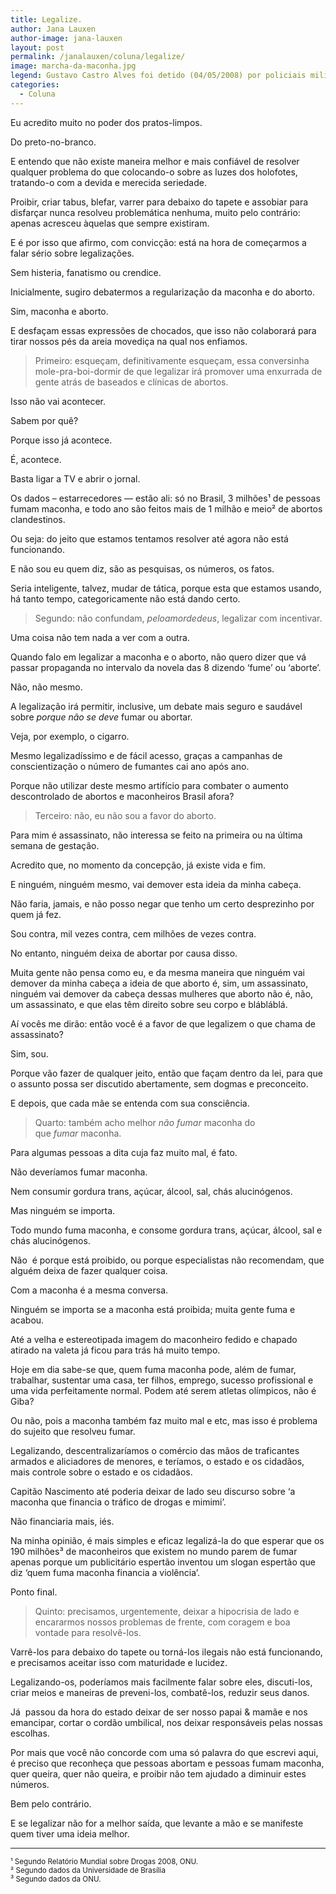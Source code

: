 ```yaml
---
title: Legalize.
author: Jana Lauxen
author-image: jana-lauxen
layout: post
permalink: /janalauxen/coluna/legalize/
image: marcha-da-maconha.jpg
legend: Gustavo Castro Alves foi detido (04/05/2008) por policiais militares na Praia do Arpoador (RJ) por apologia as drogas durante a Marcha da Maconha, proibida pela Justiça do Rio. (Foto&#058; Marcos D’Paula/ Agência Estado)
categories:
  - Coluna
---
```

Eu acredito muito no poder dos pratos-limpos.

Do preto-no-branco.

E entendo que não existe maneira melhor e mais confiável de resolver qualquer problema do que colocando-o sobre as luzes dos holofotes, tratando-o com a devida e merecida seriedade.

Proibir, criar tabus, blefar, varrer para debaixo do tapete e assobiar para disfarçar nunca resolveu problemática nenhuma, muito pelo contrário: apenas acresceu àquelas que sempre existiram.

E é por isso que afirmo, com convicção: está na hora de começarmos a falar sério sobre legalizações.

Sem histeria, fanatismo ou crendice.

Inicialmente, sugiro debatermos a regularização da maconha e do aborto.

Sim, maconha e aborto.

E desfaçam essas expressões de chocados, que isso não colaborará para tirar nossos pés da areia movediça na qual nos enfiamos.

> Primeiro: esqueçam, definitivamente esqueçam, essa conversinha mole-pra-boi-dormir de que legalizar irá promover uma enxurrada de gente atrás de baseados e clínicas de abortos.

Isso não vai acontecer.

Sabem por quê?

Porque isso já acontece.

É, acontece.

Basta ligar a TV e abrir o jornal.

Os dados – estarrecedores &mdash; estão ali: só no Brasil, 3 milhões¹ de pessoas fumam maconha, e todo ano são feitos mais de 1 milhão e meio² de abortos clandestinos.

Ou seja: do jeito que estamos tentamos resolver até agora não está funcionando.

E não sou eu quem diz, são as pesquisas, os números, os fatos.

Seria inteligente, talvez, mudar de tática, porque esta que estamos usando, há tanto tempo, categoricamente não está dando certo.

> Segundo: não confundam, *peloamordedeus*, legalizar com incentivar.

Uma coisa não tem nada a ver com a outra.

Quando falo em legalizar a maconha e o aborto, não quero dizer que vá  passar propaganda no intervalo da novela das 8 dizendo ‘fume’ ou ‘aborte’.

Não, não mesmo.

A legalização irá permitir, inclusive, um debate mais seguro e saudável sobre *porque não se deve* fumar ou abortar.

Veja, por exemplo, o cigarro.

Mesmo legalizadíssimo e de fácil acesso, graças a campanhas de conscientização o número de fumantes cai ano após ano.

Porque não utilizar deste mesmo artifício para combater o aumento descontrolado de abortos e maconheiros Brasil afora?

> Terceiro: não, eu não sou a favor do aborto.

Para mim é assassinato, não interessa se feito na primeira ou na última semana de gestação.

Acredito que, no momento da concepção, já existe vida e fim.

E ninguém, ninguém mesmo, vai demover esta ideia da minha cabeça.

Não faria, jamais, e não posso negar que tenho um certo desprezinho por quem já fez.

Sou contra, mil vezes contra, cem milhões de vezes contra.

No entanto, ninguém deixa de abortar por causa disso.

Muita gente não pensa como eu, e da mesma maneira que ninguém vai demover da minha cabeça a ideia de que aborto é, sim, um assassinato, ninguém vai demover da cabeça dessas mulheres que aborto não é, não, um assassinato, e que elas têm direito sobre seu corpo e blábláblá.

Aí vocês me dirão: então você é a favor de que legalizem o que chama de assassinato?

Sim, sou.

Porque vão fazer de qualquer jeito, então que façam dentro da lei, para que o assunto possa ser discutido abertamente, sem dogmas e preconceito.

E depois, que cada mãe se entenda com sua consciência.

> Quarto: também acho melhor *não fumar* maconha do que *fumar* maconha.

Para algumas pessoas a dita cuja faz muito mal, é fato.

Não deveríamos fumar maconha.

Nem consumir gordura trans, açúcar, álcool, sal, chás alucinógenos.

Mas ninguém se importa.

Todo mundo fuma maconha, e consome gordura trans, açúcar, álcool, sal e chás alucinógenos.

Não  é porque está proibido, ou porque especialistas não recomendam, que alguém deixa de fazer qualquer coisa.

Com a maconha é a mesma conversa.

Ninguém se importa se a maconha está proibida; muita gente fuma e acabou.

Até a velha e estereotipada imagem do maconheiro fedido e chapado atirado na valeta já ficou para trás há muito tempo.

Hoje em dia sabe-se que, quem fuma maconha pode, além de fumar, trabalhar, sustentar uma casa, ter filhos, emprego, sucesso profissional e uma vida perfeitamente normal. Podem até serem atletas olímpicos, não é Giba?

Ou não, pois a maconha também faz muito mal e etc, mas isso é problema do sujeito que resolveu fumar.

Legalizando, descentralizaríamos o comércio das mãos de traficantes armados e aliciadores de menores, e teríamos, o estado e os cidadãos, mais controle sobre o estado e os cidadãos.

Capitão Nascimento até poderia deixar de lado seu discurso sobre ‘a maconha que financia o tráfico de drogas e mimimi’.

Não financiaria mais, iés.

Na minha opinião, é mais simples e eficaz legalizá-la do que esperar que os 190 milhões³ de maconheiros que existem no mundo parem de fumar apenas porque um publicitário espertão inventou um slogan espertão que diz ‘quem fuma maconha financia a violência’.

Ponto final.

> Quinto: precisamos, urgentemente, deixar a hipocrisia de lado e encararmos nossos problemas de frente, com coragem e boa vontade para resolvê-los.

Varrê-los para debaixo do tapete ou torná-los ilegais não está funcionando, e precisamos aceitar isso com maturidade e lucidez.

Legalizando-os, poderíamos mais facilmente falar sobre eles, discuti-los, criar meios e maneiras de preveni-los, combatê-los, reduzir seus danos.

Já  passou da hora do estado deixar de ser nosso papai & mamãe e nos emancipar, cortar o cordão umbilical, nos deixar responsáveis pelas nossas escolhas.

Por mais que você não concorde com uma só palavra do que escrevi aqui, é preciso que reconheça que pessoas abortam e pessoas fumam maconha, quer queira, quer não queira, e proibir não tem ajudado a diminuir estes números.

Bem pelo contrário.

E se legalizar não for a melhor saída, que levante a mão e se manifeste quem tiver uma ideia melhor.

---

<small>¹ Segundo Relatório Mundial sobre Drogas 2008, ONU.<br />
² Segundo dados da Universidade de Brasília<br />
³ Segundo dados da ONU.</small>